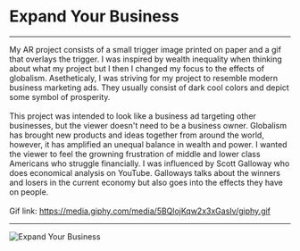 # Expand Your Business
---------------------------

My AR project consists of a small trigger image printed on paper and a gif that overlays the trigger. I was inspired by wealth inequality when thinking about what my project but I then I changed my focus to the effects of globalism. Asetheticaly, I was striving for my project to resemble modern business marketing ads. They usually consist of dark cool colors and depict some symbol of prosperity.
<br>
<br>
This project was intended to look like a business ad targeting other businesses, but the viewer doesn't need to be a business owner. Globalism has brought new products and ideas together from around the world, however, it has amplified an unequal balance in wealth and power. I wanted the viewer to feel the growning frustration of middle and lower class Americans who struggle financially. I was influenced by Scott Galloway who does economical analysis on YouTube. Galloways talks about the winners and losers in the current economy but also goes into the effects they have on people.
<br>
<br>
Gif link: https://media.giphy.com/media/5BQlojKqw2x3xGasIv/giphy.gif

----------------------------

![Expand Your Business](https://i.imgur.com/6DbS9gv.png)
